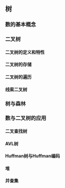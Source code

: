 ## 树

### 数的基本概念

### 二叉树

#### 二叉树的定义和特性

#### 二叉树的存储

#### 二叉树的遍历

#### 线索二叉树

### 树与森林

### 数与二叉树的应用

#### 二叉查找树

#### AVL树

#### Huffman树与Huffman编码

#### 堆

#### 并查集
